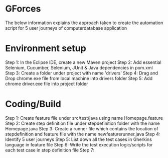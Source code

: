 # GForces
The below information explains the approach taken to create the automation script for 5 user journeys of computerdatabase application
# Environment setup

Step 1: In the Eclipse IDE, create a new Maven project
Step 2: Add essential Selenium, Cucumber, Selenium, JUnit & Java dependencies in pom.xml
Step 3: Create a folder under project with name 'drivers'
Step 4: Drag and Drop chrome.exe file from local machine into drivers folder
Step 5: Add chrome driver.exe file into project folder

# Coding/Build
Step 1: Create feature file under src/test/java using name Homepage.feature
Step 2: Create step definition file under stepdefinition folder with the name Homepage.java
Step 3: Create a runner file which contains the location of stepdefinition and feature file with the name newfeaturerunner.java
Step 4: Identify 5 user journeys
Step 5: List down all the test cases in Gherkins language in feature file
Step 6: Write the test execution logic/scripts for each test case in step definition file
Step 7: 
